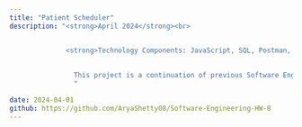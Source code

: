 ```yaml
---
title: "Patient Scheduler"
description: "<strong>April 2024</strong><br>


              <strong>Technology Components: JavaScript, SQL, Postman, Jasmine Testing</strong><br><br>
              
              
                This project is a continuation of previous Software Engineering class projects. It combined the patient scheduler program with an SQL database for a more optimal application setup. All the backend has been completed and with a frontend the scheduler would be fully functional.
                "

date: 2024-04-01
github: https://github.com/AryaShetty08/Software-Engineering-HW-8 
---
```

